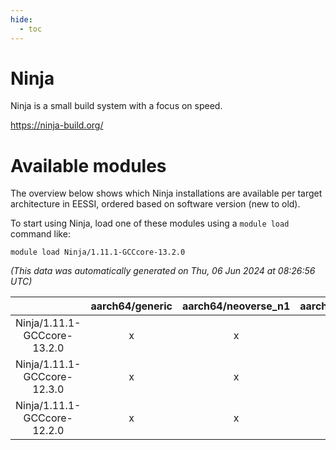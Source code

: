 ```yaml
---
hide:
  - toc
---
```


Ninja
=====


Ninja is a small build system with a focus on speed.

https://ninja-build.org/
# Available modules


The overview below shows which Ninja installations are available per target architecture in EESSI, ordered based on software version (new to old).

To start using Ninja, load one of these modules using a `module load` command like:

```shell
module load Ninja/1.11.1-GCCcore-13.2.0
```

*(This data was automatically generated on Thu, 06 Jun 2024 at 08:26:56 UTC)*  

| |aarch64/generic|aarch64/neoverse_n1|aarch64/neoverse_v1|x86_64/generic|x86_64/amd/zen2|x86_64/amd/zen3|x86_64/intel/haswell|x86_64/intel/skylake_avx512|
| :---: | :---: | :---: | :---: | :---: | :---: | :---: | :---: | :---: |
|Ninja/1.11.1-GCCcore-13.2.0|x|x|x|x|x|x|x|x|
|Ninja/1.11.1-GCCcore-12.3.0|x|x|x|x|x|x|x|x|
|Ninja/1.11.1-GCCcore-12.2.0|x|x|x|x|x|x|x|x|

